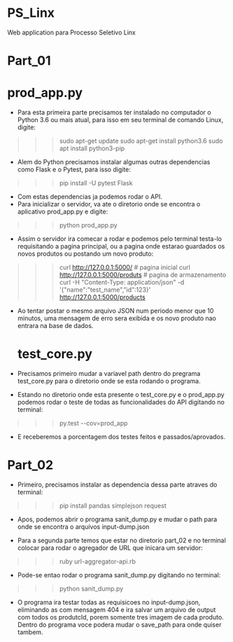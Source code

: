 # PS_Linx
Web application para Processo Seletivo Linx

# Part_01
  # prod_app.py
  
- Para esta primeira parte precisamos ter instalado no computador o Python 3.6 ou mais atual, para isso em seu terminal de comando Linux, digite:

>>> sudo apt-get update
>>> sudo apt-get install python3.6
>>> sudo apt install python3-pip

- Alem do Python precisamos instalar algumas outras dependencias como Flask e o Pytest, para isso digite:

>>> pip install -U pytest Flask

- Com estas dependencias ja podemos rodar o API.
- Para inicializar o servidor, va ate o diretorio onde se encontra o aplicativo prod_app.py e digite:

>>> python prod_app.py

- Assim o servidor ira comecar a rodar e podemos pelo terminal testa-lo requisitando a pagina principal, ou a pagina onde estarao guardados os novos produtos ou postando um novo produto:

>>> curl http://127.0.0.1:5000/      # pagina inicial
>>> curl http://127.0.0.1:5000/produts     # pagina de armazenamento
>>>curl -H "Content-Type: application/json" -d '{"name":"test_name","id":123}' http://127.0.0.1:5000/products

- Ao tentar postar o mesmo arquivo JSON num periodo menor que 10 minutos, uma mensagem de erro sera exibida e os novo produto nao entrara na base de dados.

  # test_core.py
 
- Precisamos primeiro mudar a variavel path dentro do pregrama test_core.py para o diretorio onde se esta rodando o programa.
- Estando no diretorio onde esta presente o test_core.py e o prod_app.py podemos rodar o teste de todas as funcionalidades do API digitando no terminal:

>>> py.test --cov=prod_app

- E receberemos a porcentagem dos testes feitos e passados/aprovados.

# Part_02

- Primeiro, precisamos instalar as dependencia dessa parte atraves do terminal:

>>> pip install pandas simplejson request

- Apos, podemos abrir o programa sanit_dump.py e mudar o path para onde se encontra o arquivos input-dump.json

- Para a segunda parte temos que estar no diretorio part_02 e no terminal colocar para rodar o agregador de URL que inicara um servidor:

>>> ruby url-aggregator-api.rb

- Pode-se entao rodar o programa sanit_dump.py digitando no terminal:

>>> python sanit_dump.py

- O programa ira testar todas as requisicoes no input-dump.json, eliminando as com mensagem 404 e ira salvar um arquivo de output com todos os produtcId, porem somente tres imagem de cada produto. Dentro do programa voce podera mudar o save_path para onde quiser tambem.




